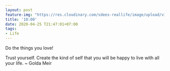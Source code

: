 ```yaml
---
layout: post
feature-img: "https://res.cloudinary.com/sdees-reallife/image/upload/v1555658919/sample_feature_img.png"
title: '10:00'
date: 2020-04-25 T21:47:01+07:00
tags:
- Life
---
```

Do the things you love!

<i class="fa fa-child" style="color:plum"></i>

Trust yourself. Create the kind of self that you will be happy to live with all your life. ~ Golda Meir
